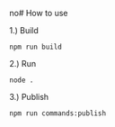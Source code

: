 no# How to use

1.) Build
```
npm run build
```
2.) Run
```
node .
```
3.) Publish
```
npm run commands:publish
```

